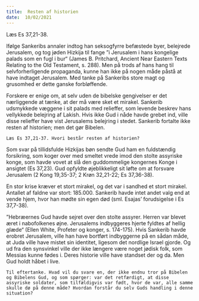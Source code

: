 ```yaml
---
title:  Resten af historien
date:  10/02/2021
---
```


Læs Es 37,21-38.

Ifølge Sankeribs annaler indtog han seksogfyrre befæstede byer, belejrede Jerusalem, og tog jøden Hizkija til fange ”i Jerusalem i hans kongelige palads som en fugl i bur“ (James B. Pritchard, Ancient Near Eastern Texts Relating to the Old Testament, s. 288). Men på trods af hans hang til selvforherligende propaganda, kunne han ikke på nogen måde påstå at have indtaget Jerusalem. Med tanke på Sankeribs store magt og grusomhed er dette ganske forbløffende.

Forskere er enige om, at selv uden de bibelske gengivelser er det nærliggende at tænke, at der må være sket et mirakel. Sankerib udsmykkede væggene i sit palads med relieffer, som levende beskrev hans vellykkede belejring af Lakish. Hvis ikke Gud i nåde havde grebet ind, ville disse relieffer have vist Jerusalems belejring i stedet. Sankerib fortalte ikke resten af historien; men det gør Bibelen.

`Læs Es 37,21-37. Hvori består resten af historien?`

Som svar på tillidsfulde Hizkijas bøn sendte Gud ham en fuldstændig forsikring, som koger over med smeltet vrede imod den stolte assyriske konge, som havde vovet at slå den guddommelige kongernes Konge i ansigtet (Es 37,23). Gud opfyldte øjeblikkeligt sit løfte om at forsvare Jerusalem (2 Kong 19,35-37; 2 Krøn 32,21-22; Es 37,36-38).

En stor krise kræver et stort mirakel, og det var i sandhed et stort mirakel. Antallet af faldne var stort: 185.000. Sankerib havde intet andet valg end at vende hjem, hvor han mødte sin egen død (sml. Esajas’ forudsigelse i Es 37,7-38).

”Hebræernes Gud havde sejret over den stolte assyrer. Herren var blevet æret i nabofolkenes øjne. Jerusalems indbyggeres hjerte fyldtes af hellig glæde“ (Ellen White, Profeter og konger, s. 174-175). Hvis Sankerib havde erobret Jerusalem, ville han have bortført indbyggerne på en sådan måde, at Juda ville have mistet sin identitet, ligesom det nordlige Israel gjorde. Og ud fra den synsvinkel ville der ikke længere være noget jødisk folk, som Messias kunne fødes i. Deres historie ville have standset der og da. Men Gud holdt håbet i live.

`Til eftertanke. Hvad vil du svare en, der ikke endnu tror på Bibelen og Bibelens Gud, og som spørger: var det retfærdigt, at disse assyriske soldater, som tilfældigvis var født, hvor de var, alle samme skulle dø på denne måde? Hvordan forstår du selv Guds handling i denne situation?`